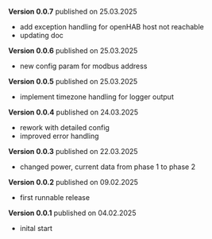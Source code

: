 **Version 0.0.7** published on 25.03.2025
- add exception handling for openHAB host not reachable
- updating doc
  
**Version 0.0.6** published on 25.03.2025
- new config param for modbus address
  
**Version 0.0.5** published on 25.03.2025
- implement timezone handling for logger output
 
**Version 0.0.4** published on 24.03.2025
- rework with detailed config 
- improved error handling
  
**Version 0.0.3** published on 22.03.2025
- changed power, current data from phase 1 to phase 2

**Version 0.0.2** published on 09.02.2025
- first runnable release

**Version 0.0.1** published on 04.02.2025
- inital start